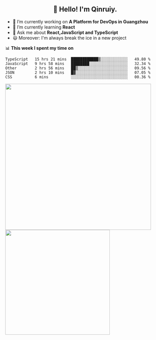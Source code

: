 <h2 align="center">👋 Hello! I'm Qinruiy.</h2>


- 🔭 I’m currently working on **A Platform for DevOps in Guangzhou**
- 🌱 I’m currently learning **React**
- 💬 Ask me about **React,JavaScript and TypeScript**
- 😃 Moreover: I'm always break the ice in a new project

📊 **This week I spent my time on**

<!--START_SECTION:waka-->
```text
TypeScript   15 hrs 21 mins  ████████████▒░░░░░░░░░░░░   49.80 % 
JavaScript   9 hrs 58 mins   ████████░░░░░░░░░░░░░░░░░   32.34 % 
Other        2 hrs 56 mins   ██▒░░░░░░░░░░░░░░░░░░░░░░   09.56 % 
JSON         2 hrs 10 mins   █▓░░░░░░░░░░░░░░░░░░░░░░░   07.05 % 
CSS          6 mins          ░░░░░░░░░░░░░░░░░░░░░░░░░   00.36 % 
```
<!--END_SECTION:waka-->

<p>
<img align="left" width="460" src="https://github-readme-stats.vercel.app/api?username=Qinruiy&custom_title=Qrinruiy's Github Stats&theme=graywhite&hide_border=true"/> <img align="left" width="330" src="https://github-readme-stats.vercel.app/api/top-langs/?username=Qinruiy&layout=compact&theme=graywhite&hide_border=true"/>
</p>
